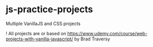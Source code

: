 # js-practice-projects
Multiple VanillaJS and CSS projects

! All projects are or based on https://www.udemy.com/course/web-projects-with-vanilla-javascript/ by Brad Traversy
